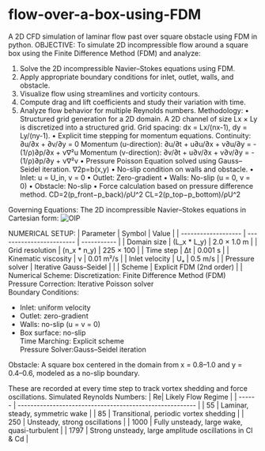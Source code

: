 # flow-over-a-box-using-FDM
A 2D CFD simulation of laminar flow past over square obstacle using FDM in python.
OBJECTIVE: To simulate 2D incompressible flow around a square box using the Finite Difference Method (FDM) and analyze:
1. Solve the 2D incompressible Navier–Stokes equations using FDM.
2. Apply appropriate boundary conditions for inlet, outlet, walls, and obstacle.
3. Visualize flow using streamlines and vorticity contours.
4. Compute drag and lift coefficients and study their variation with time.
5. Analyze flow behavior for multiple Reynolds numbers.
Methodology:
• Structured grid generation for a 2D domain.
   A 2D channel of size Lx × Ly is discretized into a structured grid.
    Grid spacing: dx = Lx/(nx-1), dy = Ly/(ny-1).
• Explicit time stepping for momentum equations.
    Continuity: ∂u/∂x + ∂v/∂y = 0
     Momentum (u-direction): ∂u/∂t + u∂u/∂x + v∂u/∂y = -(1/ρ)∂p/∂x + ν∇²u
   Momentum (v-direction): ∂v/∂t + u∂v/∂x + v∂v/∂y = -(1/ρ)∂p/∂y + ν∇²v
• Pressure Poisson Equation solved using Gauss–Seidel iteration.
       ∇2p=b(x,y)
• No-slip condition on walls and obstacle.
    • Inlet: u = U_in, v = 0
    • Outlet: Zero-gradient
    • Walls: No-slip (u = 0, v = 0)
    • Obstacle: No-slip
• Force calculation based on pressure difference method.
    CD​=2(p_front​−p_back​)/ρU^2
    CL​=2(p_top​−p_bottom​)​/ρU^2
               
Governing Equations:
The 2D incompressible Navier–Stokes equations in Cartesian form:
![OIP](https://github.com/user-attachments/assets/0ec4ba43-aa3e-4756-b588-728ee93fbd3d)


NUMERICAL SETUP:
| Parameter           | Symbol                   | Value       |
| ------------------- | ------------------------ | ----------- |
| Domain size         | (L_x * L_y)              | 2.0 × 1.0 m |
| Grid resolution     | (n_x * n_y)              | 225 × 100   |
| Time step           | Δt                       | 0.001 s     |
| Kinematic viscosity | ν                        | 0.01 m²/s   |
| Inlet velocity      | Uₐ                       | 0.5 m/s     |
| Pressure solver     | Iterative Gauss–Seidel   |             |
| Scheme              | Explicit FDM (2nd order) |             |
 Numerical Scheme:
Discretization: Finite Difference Method (FDM)  
Pressure Correction: Iterative Poisson solver  
Boundary Conditions:
  - Inlet: uniform velocity  
  - Outlet: zero-gradient  
  - Walls: no-slip (u = v = 0)  
  - Box surface: no-slip  
  Time Marching: Explicit scheme  
  Pressure Solver:Gauss–Seidel iteration  

Obstacle:
A square box centered in the domain from x = 0.8–1.0 and y = 0.4–0.6, modeled as a no-slip
boundary.

These are recorded at every time step to track vortex shedding and force oscillations.
Simulated Reynolds Numbers:
| Re| Likely Flow Regime                                       |
| ------ | -------------------------------------------------------- |
| 55     | Laminar, steady, symmetric wake                          |
| 85     | Transitional, periodic vortex shedding                   |
| 250    | Unsteady, strong oscillations                            |
| 1000   | Fully unsteady, large wake, quasi-turbulent              |
| 1797   | Strong unsteady, large amplitude oscillations in Cl & Cd |


